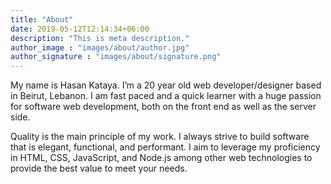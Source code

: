 ```yaml
---
title: "About"
date: 2019-05-12T12:14:34+06:00
description: "This is meta description."
author_image : "images/about/author.jpg"
author_signature : "images/about/signature.png"
---
```


My name is Hasan Kataya. I’m a 20 year old web developer/designer based in Beirut, Lebanon. I am fast paced and a quick learner with a huge passion for software web development, both on the front end as well as the server side.


 Quality is the main principle of my work. I always strive to build software that is elegant, functional, and performant. I aim to leverage my proficiency in HTML, CSS, JavaScript, and Node.js among other web technologies to provide the best value to meet your needs.

